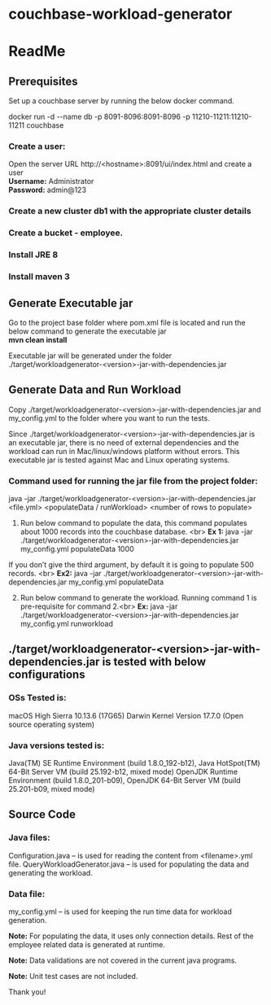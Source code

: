 # couchbase-workload-generator

# ReadMe

## Prerequisites
Set up a couchbase server by running the below docker command.

docker run -d --name db -p 8091-8096:8091-8096 -p 11210-11211:11210-11211 couchbase

### Create a user:
Open the server URL http://&lt;hostname&gt;:8091/ui/index.html and create a user<br/>
**Username:** Administrator<br/>
**Password:** admin@123

### Create a new cluster db1 with the appropriate cluster details

### Create a bucket - employee.

### Install JRE 8

### Install maven 3

## Generate Executable jar
Go to the project base folder where pom.xml file is located and run the below command to generate the executable jar <br/>
**mvn clean install**

Executable jar will be generated under the folder ./target/workloadgenerator-&lt;version&gt;-jar-with-dependencies.jar

## Generate Data and Run Workload

Copy ./target/workloadgenerator-&lt;version&gt;-jar-with-dependencies.jar and my_config.yml to the folder where you want to run the tests. 

Since ./target/workloadgenerator-&lt;version&gt;-jar-with-dependencies.jar is an executable jar, there is no need of external dependencies and the workload can run in Mac/linux/windows platform without errors. This executable jar is tested against Mac and Linux operating systems. 

### Command used for running the jar file from the project folder: 
java -jar ./target/workloadgenerator-&lt;version&gt;-jar-with-dependencies.jar &lt;file.yml&gt; &lt;populateData / runWorkload&gt; &lt;number of rows to populate&gt;

1.	Run below command to populate the data, this command populates about 1000 records into the couchbase database. &lt;br&gt;
	**Ex 1:** java -jar ./target/workloadgenerator-&lt;version&gt;-jar-with-dependencies.jar my_config.yml populateData 1000

If you don’t give the third argument, by default it is going to populate 500 records. &lt;br&gt;
	 **Ex2:** java -jar ./target/workloadgenerator-&lt;version&gt;-jar-with-dependencies.jar my_config.yml populateData

2.	Run below command to generate the workload. Running command 1 is pre-requisite for command 2.&lt;br&gt;
	**Ex:** java -jar ./target/workloadgenerator-&lt;version&gt;-jar-with-dependencies.jar my_config.yml runworkload


## ./target/workloadgenerator-&lt;version&gt;-jar-with-dependencies.jar is tested with below configurations

### OSs Tested is:
macOS High Sierra 10.13.6 (17G65)
Darwin Kernel Version 17.7.0 (Open source operating system)


### Java versions tested is: 
Java(TM) SE Runtime Environment (build 1.8.0_192-b12), Java HotSpot(TM) 64-Bit Server VM (build 25.192-b12, mixed mode)
OpenJDK Runtime Environment (build 1.8.0_201-b09), OpenJDK 64-Bit Server VM (build 25.201-b09, mixed mode)

## Source Code

### Java files:
Configuration.java – is used for reading the content from &lt;filename&gt;.yml file.
QueryWorkloadGenerator.java – is used for populating the data and generating the workload.

### Data file:
my_config.yml – is used for keeping the run time data for workload generation.

**Note:** For populating the data, it uses only connection details. Rest of the employee related data is generated at runtime.

**Note:** Data validations are not covered in the current java programs.

**Note:** Unit test cases are not included.


Thank you!
